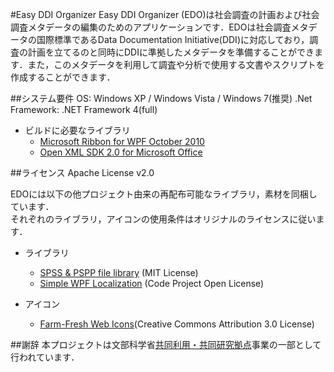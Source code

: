 #Easy DDI Organizer
Easy DDI Organizer (EDO)は社会調査の計画および社会調査メタデータの編集のためのアプリケーションです．EDOは社会調査メタデータの国際標準であるData Documentation Initiative(DDI)に対応しており，調査の計画を立てるのと同時にDDIに準拠したメタデータを準備することができます．また，このメタデータを利用して調査や分析で使用する文書やスクリプトを作成することができます．

##システム要件
OS: Windows XP / Windows Vista / Windows 7(推奨)
.Net Framework: .NET Framework 4\(full)

* ビルドに必要なライブラリ
  - [Microsoft Ribbon for WPF October 2010](http://www.microsoft.com/en-us/download/details.aspx?id=11877)
  - [Open XML SDK 2.0 for Microsoft Office](http://www.microsoft.com/ja-jp/download/details.aspx?id=5124)


##ライセンス
Apache License v2.0

EDOには以下の他プロジェクト由来の再配布可能なライブラリ，素材を同梱しています．  
それぞれのライブラリ，アイコンの使用条件はオリジナルのライセンスに従います．

* ライブラリ
  - [SPSS & PSPP file library](http://spsslib.codeplex.com/) \(MIT License\)
  - [Simple WPF Localization](http://www.codeproject.com/Articles/30035/Simple-WPF-Localization) (Code Project Open License)

* アイコン
  - [Farm-Fresh Web Icons](http://www.fatcow.com/free-icons)(Creative Commons Attribution 3.0 License)

##謝辞
本プロジェクトは文部科学省[共同利用・共同研究拠点](http://www.mext.go.jp/a_menu/kyoten/)事業の一部として行われています．

